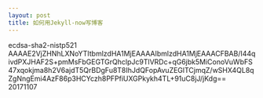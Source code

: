 ```yaml
---
layout: post
title: 如何用Jekyll-now写博客
---
```



ecdsa-sha2-nistp521 AAAAE2VjZHNhLXNoYTItbmlzdHA1MjEAAAAIbmlzdHA1MjEAAACFBAB/I44qivdPXJHAF2S+pmMsFbGEGTGrQhclpJc9TlVRDc+qG6jbk5MiConoVuWbFS47xqokjma8h2V6ajdT5QrBDgFu8T8IhJdQFopAvuZEGlTCjmqZ/wSHX4QL8qZgNngEmi4AzF86p3HCYczh8PFPfiUXGPkykh4TL+91uC8jJ/jKdg== 20171107

